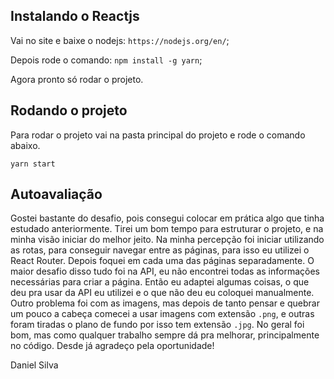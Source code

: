 ## Instalando o Reactjs

Vai no site e baixe o nodejs: `https://nodejs.org/en/`;

Depois rode o comando: `npm install -g yarn`;

Agora pronto só rodar o projeto.

## Rodando o projeto

Para rodar o projeto vai na pasta principal do projeto e rode o comando abaixo.

`yarn start`

## Autoavaliação

Gostei bastante do desafio, pois consegui colocar em prática algo que tinha estudado anteriormente.
Tirei um bom tempo para estruturar o projeto, e na minha visão iniciar do melhor jeito.
Na minha percepção foi iniciar utilizando as rotas, para conseguir navegar entre as páginas,
para isso eu utilizei o React Router. Depois foquei em cada uma das páginas separadamente.
O maior desafio disso tudo foi na API, eu não encontrei todas as informações necessárias para criar a página.
Então eu adaptei algumas coisas, o que deu pra usar da API eu utilizei e o que não deu eu coloquei manualmente.
Outro problema foi com as imagens, mas depois de tanto pensar e quebrar um pouco a cabeça comecei a usar imagens com
extensão `.png`, e outras foram tiradas o plano de fundo por isso tem extensão `.jpg`. No geral foi bom, mas como qualquer
trabalho sempre dá pra melhorar, principalmente no código. Desde já agradeço pela oportunidade!

Daniel Silva
